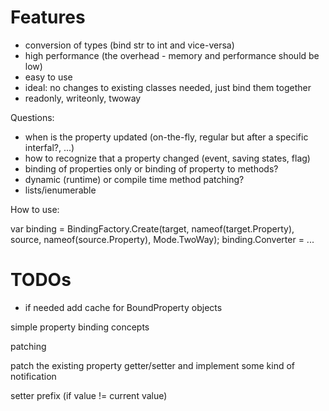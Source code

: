 ﻿# Features
- conversion of types (bind str to int and vice-versa)
- high performance (the overhead - memory and performance should be low)
- easy to use
- ideal: no changes to existing classes needed, just bind them together
- readonly, writeonly, twoway

Questions:
- when is the property updated (on-the-fly, regular but after a specific interfal?, ...)
- how to recognize that a property changed (event, saving states, flag)
- binding of properties only or binding of property to methods?
- dynamic (runtime) or compile time method patching?
- lists/ienumerable


How to use:

var binding = BindingFactory.Create(target, nameof(target.Property), source, nameof(source.Property), Mode.TwoWay);
binding.Converter = ...


# TODOs

- if needed add cache for BoundProperty objects


simple property binding concepts

patching

patch the existing property getter/setter and implement some kind of notification

setter prefix (if value != current value)